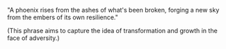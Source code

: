 "A phoenix rises from the ashes of what's been broken, forging a new sky from the embers of its own resilience."

(This phrase aims to capture the idea of transformation and growth in the face of adversity.)

